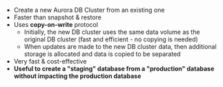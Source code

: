 - Create a new Aurora DB Cluster from an existing one
- Faster than snapshot & restore
- Uses **copy-on-write** protocol
	- Initially, the new DB cluster uses the same data volume as the original DB cluster (fast and efficient - no copying is needed)
	- When updates are made to the new DB cluster data, then additional storage is allocated and data is copied to be separated
- Very fast & cost-effective
- **Useful to create a "staging" database from a "production" database without impacting the production database**